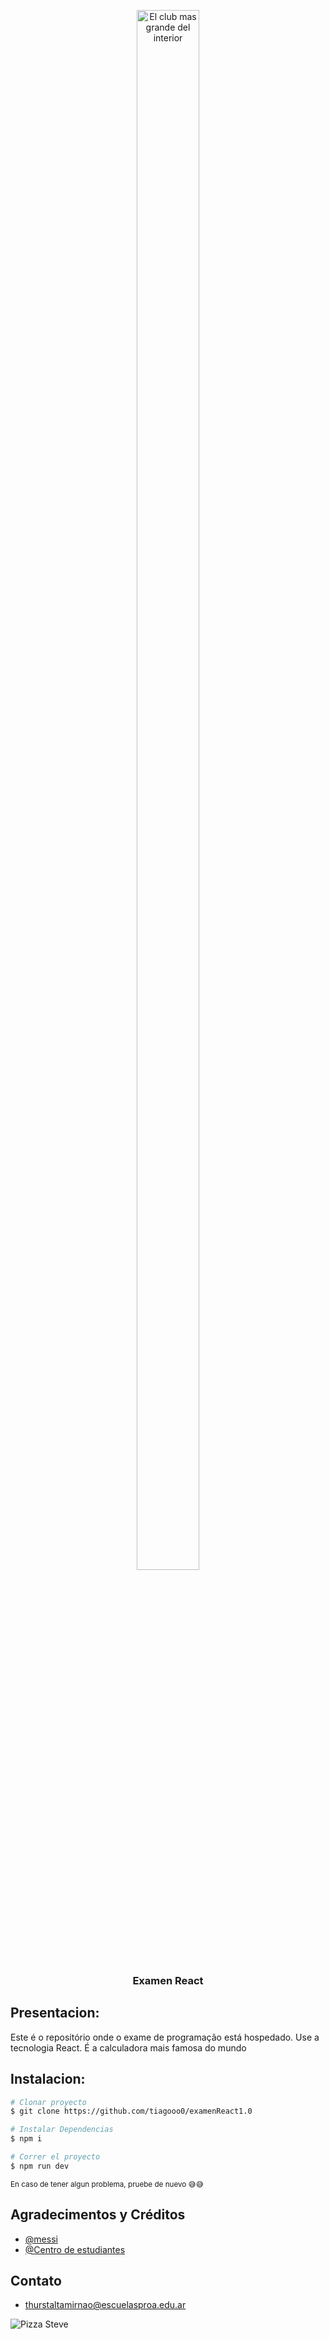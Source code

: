 
<p align="center">
  <img 
    width="100" 
    height="80%" 
    src="https://upload.wikimedia.org/wikipedia/commons/thumb/9/9b/Escudo_Talleres_2015.svg/800px-Escudo_Talleres_2015.svg.png" 
    title="El club mas grande del interior"
  /></a>
</p>

<h3 align="center">Examen React</h3>


## Presentacion:

Este é o repositório onde o exame de programação está hospedado. Use a tecnologia React. É a calculadora mais famosa do mundo

## Instalacion:

```bash
# Clonar proyecto
$ git clone https://github.com/tiagooo0/examenReact1.0

# Instalar Dependencias
$ npm i 

# Correr el proyecto
$ npm run dev

```

<small>En caso de tener algun problema, pruebe de nuevo 😅😅</small>


## Agradecimentos y Créditos

- [@messi](https://www.instagram.com/leomessi/)
- [@Centro de estudiantes](https://www.instagram.com/cde.proa/)

## Contato

- thurstaltamirnao@escuelasproa.edu.ar

![Pizza Steve](https://i.pinimg.com/originals/8f/55/ed/8f55ed403ed5c41f52470df25fe48766.gif)
